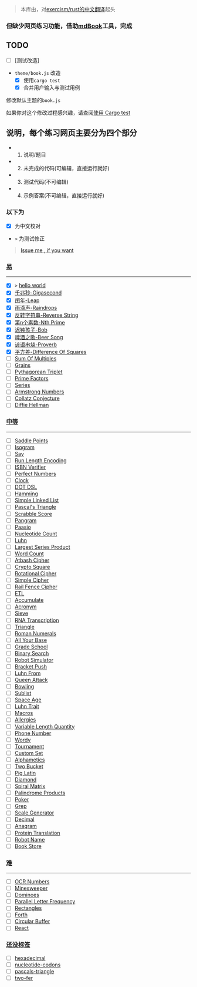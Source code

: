 
> 本库由，对[exercism/rust的中文翻译](https://github.com/chinanf-boy/exercism-rust-zh)起头

### 但缺少网页练习功能，借助[mdBook]工具，完成

[mdbook]: https://github.com/rust-lang-nursery/mdBook

## TODO

- [ ] [测试改造]
- `theme/book.js` 改造
    - [x] 使用`cargo test`
    - [x] 合并用户输入与测试用例

修改默认主题的`book.js`

如果你对这个修改过程感兴趣，请查阅[使用 Cargo test](./add-test-code.md)

## 说明，每个练习网页主要分为四个部分

- 1. 说明/题目
- 2. 未完成的代码(可编辑，直接运行就好)
- 3. 测试代码(不可编辑)
- 4. 示例答案(不可编辑，直接运行就好)

### 以下为

- [x] 为中文校对
- `>` 为测试修正

> [Issue me , if you want](https://github.com/chinanf-boy/exercism-rust-zh/issues?q=is%3Aissue+is%3Aopen+sort%3Aupdated-desc)

### [易](./low.md)

---

- [x] `>` [hello world](./hello-world/README.zh.md) 
- [x] [千兆秒-Gigasecond](./gigasecond/README.zh.md)
- [x] [闰年-Leap](./leap/README.zh.md)
- [x] [雨滴声-Raindrops](./raindrops/README.zh.md)
- [x] [反转字符串-Reverse String](./reverse-string/README.zh.md)
- [x] [第n个素数-Nth Prime](./nth-prime/README.zh.md)
- [x] [迟钝孩子-Bob](./bob/README.zh.md)
- [x] [啤酒之歌-Beer Song](./beer-song/README.zh.md)
- [x] [谚语串烧-Proverb](./proverb/README.zh.md)
- [x] [平方差-Difference Of Squares](./difference-of-squares/README.zh.md)
- [ ] [Sum Of Multiples](./sum-of-multiples/README.zh.md)
- [ ] [Grains](./grains/README.zh.md)
- [ ] [Pythagorean Triplet](./pythagorean-triplet/README.zh.md)
- [ ] [Prime Factors](./prime-factors/README.zh.md)
- [ ] [Series](./series/README.zh.md)
- [ ] [Armstrong Numbers](./armstrong-numbers/README.zh.md)
- [ ] [Collatz Conjecture](./collatz-conjecture/README.zh.md)
- [ ] [Diffie Hellman](./diffie-hellman/README.zh.md)

### [中等](./medium.md)

---

- [ ] [Saddle Points](./saddle-points/README.zh.md)
- [ ] [Isogram](./isogram/README.zh.md)
- [ ] [Say](./say/README.zh.md)
- [ ] [Run Length Encoding](./run-length-encoding/README.zh.md)
- [ ] [ISBN Verifier](./isbn-verifier/README.zh.md)
- [ ] [Perfect Numbers](./perfect-numbers/README.zh.md)
- [ ] [Clock](./clock/README.zh.md)
- [ ] [DOT DSL](./dot-dsl/README.zh.md)
- [ ] [Hamming](./hamming/README.zh.md)
- [ ] [Simple Linked List](./simple-linked-list/README.zh.md)
- [ ] [Pascal's Triangle](./pascal-s-triangle/README.zh.md)
- [ ] [Scrabble Score](./scrabble-score/README.zh.md)
- [ ] [Pangram](./pangram/README.zh.md)
- [ ] [Paasio](./paasio/README.zh.md)
- [ ] [Nucleotide Count](./nucleotide-count/README.zh.md)
- [ ] [Luhn](./luhn/README.zh.md)
- [ ] [Largest Series Product](./largest-series-product/README.zh.md)
- [ ] [Word Count](./word-count/README.zh.md)
- [ ] [Atbash Cipher](./atbash-cipher/README.zh.md)
- [ ] [Crypto Square](./crypto-square/README.zh.md)
- [ ] [Rotational Cipher](./rotational-cipher/README.zh.md)
- [ ] [Simple Cipher](./simple-cipher/README.zh.md)
- [ ] [Rail Fence Cipher](./rail-fence-cipher/README.zh.md)
- [ ] [ETL](./etl/README.zh.md)
- [ ] [Accumulate](./accumulate/README.zh.md)
- [ ] [Acronym](./acronym/README.zh.md)
- [ ] [Sieve](./sieve/README.zh.md)
- [ ] [RNA Transcription](./rna-transcription/README.zh.md)
- [ ] [Triangle](./triangle/README.zh.md)
- [ ] [Roman Numerals](./roman-numerals/README.zh.md)
- [ ] [All Your Base](./all-your-base/README.zh.md)
- [ ] [Grade School](./grade-school/README.zh.md)
- [ ] [Binary Search](./binary-search/README.zh.md)
- [ ] [Robot Simulator](./robot-simulator/README.zh.md)
- [ ] [Bracket Push](./bracket-push/README.zh.md)
- [ ] [Luhn From](./luhn-from/README.zh.md)
- [ ] [Queen Attack](./queen-attack/README.zh.md)
- [ ] [Bowling](./bowling/README.zh.md)
- [ ] [Sublist](./sublist/README.zh.md)
- [ ] [Space Age](./space-age/README.zh.md)
- [ ] [Luhn Trait](./luhn-trait/README.zh.md)
- [ ] [Macros](./macros/README.zh.md)
- [ ] [Allergies](./allergies/README.zh.md)
- [ ] [Variable Length Quantity](./variable-length-quantity/README.zh.md)
- [ ] [Phone Number](./phone-number/README.zh.md)
- [ ] [Wordy](./wordy/README.zh.md)
- [ ] [Tournament](./tournament/README.zh.md)
- [ ] [Custom Set](./custom-set/README.zh.md)
- [ ] [Alphametics](./alphametics/README.zh.md)
- [ ] [Two Bucket](./two-bucket/README.zh.md)
- [ ] [Pig Latin](./pig-latin/README.zh.md)
- [ ] [Diamond](./diamond/README.zh.md)
- [ ] [Spiral Matrix](./spiral-matrix/README.zh.md)
- [ ] [Palindrome Products](./palindrome-products/README.zh.md)
- [ ] [Poker](./poker/README.zh.md)
- [ ] [Grep](./grep/README.zh.md)
- [ ] [Scale Generator](./scale-generator/README.zh.md)
- [ ] [Decimal](./decimal/README.zh.md)
- [ ] [Anagram](./anagram/README.zh.md)
- [ ] [Protein Translation](./protein-translation/README.zh.md)
- [ ] [Robot Name](./robot-name/README.zh.md)
- [ ] [Book Store](./book-store/README.zh.md)

### [难](./high.md)

---

- [ ] [OCR Numbers](./ocr-numbers/README.zh.md)
- [ ] [Minesweeper](./minesweeper/README.zh.md)
- [ ] [Dominoes](./dominoes/README.zh.md)
- [ ] [Parallel Letter Frequency](./parallel-letter-frequency/README.zh.md)
- [ ] [Rectangles](./rectangles/README.zh.md)
- [ ] [Forth](./forth/README.zh.md)
- [ ] [Circular Buffer](./circular-buffer/README.zh.md)
- [ ] [React](./react/README.zh.md)

### [还没标签](./untag.md)

- [ ] [hexadecimal](./hexadecimal/README.zh.md)
- [ ] [nucleotide-codons](./nucleotide-codons/README.zh.md)
- [ ] [pascals-triangle](./pascals-triangle/README.zh.md)
- [ ] [two-fer](./two-fer/README.zh.md)